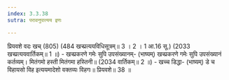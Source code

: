```yaml
---
index: 3.3.38
sutra: परावनुपात्यय इणः

---
```

 प्रियवशे वदः खच् (805) (484 खच्प्रत्ययविधिसूत्रम्॥ 3 । 2 । 1 आ.16 सू.) (2033 खच्प्रत्ययवार्तिकम्॥ 1 ॥) - खच्प्रकरणे गमेः सुपि उपसंख्यानम्- (भाष्यम्) खच्प्रकरणे गमेः सुपि उपसंख्यानं कर्तव्यम्। मितंगमो हस्ती मितंगमा हस्तिनी॥ (2034 वार्तिकम्॥ 2 ॥) - खच्च डिद्धा- (भाष्यम्) डे च विहायसो विह इत्ययमादेशो वक्तव्यः विहगः॥ प्रियवशे॥ 38 ॥ 